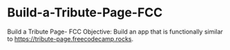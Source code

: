 # Build-a-Tribute-Page-FCC
Build a Tribute Page- FCC Objective: Build an app that is functionally similar to https://tribute-page.freecodecamp.rocks. 
